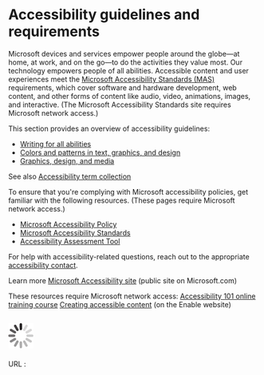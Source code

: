 ﻿# Accessibility guidelines and requirements

Microsoft
devices and services empower people around the globe—at home, at work,
and on the go—to do the activities they value most. Our technology
empowers people of all abilities. Accessible content and user experiences meet the [Microsoft Accessibility Standards (MAS)](https://microsoft.sharepoint.com/teams/msenable/Pages/AccessibilityStandard.aspx) requirements,
which cover software and hardware development, web content, and other
forms of content like audio, video, animations, images, and interactive.
(The Microsoft Accessibility Standards site requires Microsoft network access.)

This section provides an overview of accessibility guidelines:

  - [Writing for all abilities](https://worldready.cloudapp.net/Styleguide/Read?id=2700&topicid=32189)
  - [Colors and patterns in text, graphics, and design](https://worldready.cloudapp.net/Styleguide/Read?id=2700&topicid=32190) 
  - [Graphics, design, and media](https://worldready.cloudapp.net/Styleguide/Read?id=2700&topicid=32191)

See also [Accessibility term collection](https://worldready.cloudapp.net/Styleguide/Read?id=2700&topicid=26596)

To
ensure that you're complying with Microsoft accessibility policies, get
familiar with the following resources. (These pages require Microsoft
network access.)

  - [Microsoft Accessibility Policy](https://microsoft.sharepoint.com/sites/mspolicy/PRODUCTSSERVICES/Accessibility/Pages/Accessibility%20%20Microsoft%20Accessibility%20Policy.aspx)
  - [Microsoft Accessibility Standards](https://microsoft.sharepoint.com/teams/msenable/Pages/AccessibilityStandard.aspx)
  - [Accessibility Assessment Tool](http://cela-ra-aat-prod.azurewebsites.net/#/home)

For help with accessibility-related questions, reach out to the appropriate [accessibility contact](https://microsoft.sharepoint.com/teams/msenable/Pages/Contacts.aspx).

Learn more
[](https://www.microsoft.com/en-us/accessibility/)[Microsoft Accessibility site](https://www.microsoft.com/en-us/accessibility/ "Public-facing Accessibility site") (public site on Microsoft.com)

These resources require Microsoft network access:
[](https://microsoft.sharepoint.com/teams/msenable/_layouts/15/WopiFrame.aspx?sourcedoc=%7BADE99E75-48EF-4AEC-83C3-37701D0AF407%7D&file=MSEnable-EngineeringResources-InclusiveDesignBooklet.pdf&action=default)[Accessibility 101 online training course](https://aka.ms/accessibility101 "introductory training on accessibility")
[Creating accessible content](https://microsoft.sharepoint.com/teams/msenable/Pages/CreatingAccessibleContent.aspx) (on the Enable website)

## ![In progress](media/accessibility-guidelines-requirements/activity-large.gif)

URL :
